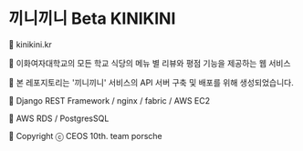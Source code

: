 # 끼니끼니 Beta KINIKINI

🍚 kinikini.kr

🍜 이화여자대학교의 모든 학교 식당의 메뉴 별 리뷰와 평점 기능을 제공하는 웹 서비스 

🍛 본 레포지토리는 '끼니끼니' 서비스의 API 서버 구축 및 배포를 위해 생성되었습니다.
  
🍔 Django REST Framework / nginx / fabric / AWS EC2 

🍕 AWS RDS / PostgresSQL

🥓 Copyright ⓒ CEOS 10th. team porsche
